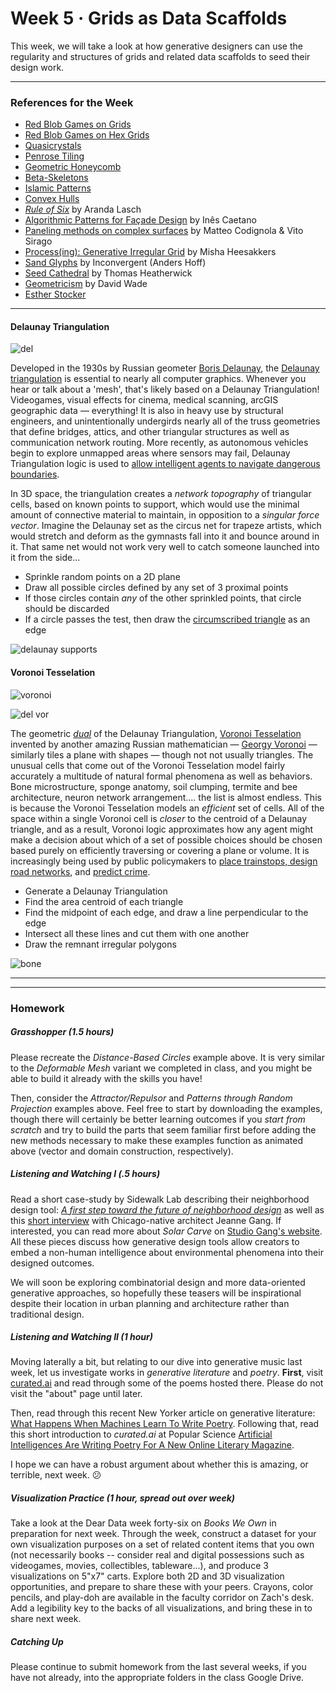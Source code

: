# Week 5 · Grids as Data Scaffolds

This week, we will take a look at how generative designers can use the regularity and structures of grids and related data scaffolds to seed their design work.

-----

### References for the Week

- [Red Blob Games on Grids](http://www-cs-students.stanford.edu/~amitp/game-programming/grids/)
- [Red Blob Games on Hex Grids](https://www.redblobgames.com/grids/hexagons/)
- [Quasicrystals](https://en.wikipedia.org/wiki/Quasicrystal)
- [Penrose Tiling](https://en.wikipedia.org/wiki/Penrose_tiling)
- [Geometric Honeycomb](https://en.wikipedia.org/wiki/Honeycomb_(geometry))
- [Beta-Skeletons](https://en.wikipedia.org/wiki/Beta_skeleton)
- [Islamic Patterns](https://patterninislamicart.com/drawings-diagrams-analyses)
- [Convex Hulls](https://en.wikipedia.org/wiki/Convex_hull)
- [*Rule of Six*](http://arandalasch.com/works/rules-of-six/) by Aranda Lasch
- [Algorithmic Patterns for Façade Design](apfd.pdf) by Inês Caetano
- [Paneling methods on complex surfaces](http://www.gasathj.com/tiki-read_article.php?articleId=31) by Matteo Codignola & Vito Sirago
- [Process(ing): Generative Irregular Grid](https://medium.com/@mishaheesakkers/process-ing-generative-irregular-grid-8f0d712dfaa4) by Misha Heesakkers
- [Sand Glyphs](https://inconvergent.net/generative/sand-glyphs/) by Inconvergent (Anders Hoff)
- [Seed Cathedral](http://www.heatherwick.com/project/uk-pavilion/) by Thomas Heatherwick
- [Geometricism](http://geometricism.com) by David Wade
- [Esther Stocker](https://www.sightunseen.com/2010/02/esther-stocker-artist/)

-----

#### Delaunay Triangulation

![del](https://i.pinimg.com/originals/76/c1/a2/76c1a2a0222ff50861797b6152db8aa2.jpg)

Developed in the 1930s by Russian geometer [Boris Delaunay](https://en.wikipedia.org/wiki/Boris_Delaunay), the [Delaunay triangulation](https://en.wikipedia.org/wiki/Delaunay_triangulation) is essential to nearly all computer graphics. Whenever you hear or talk about a 'mesh', that's likely based on a Delaunay Triangulation! Videogames, visual effects for cinema, medical scanning, arcGIS geographic data — everything! It is also in heavy use by structural engineers, and unintentionally undergirds nearly all of the truss geometries that define bridges, attics, and other triangular structures as well as communication network routing. More recently, as autonomous vehicles begin to explore unmapped areas where sensors may fail, Delaunay Triangulation logic is used to [allow intelligent agents to navigate dangerous boundaries](https://en.wikipedia.org/wiki/Constrained_Delaunay_triangulation). 

In 3D space, the triangulation creates a *network topography* of triangular cells, based on known points to support, which would use the minimal amount of connective material to maintain, in opposition to a *singular force vector*. Imagine the Delaunay set as the circus net for trapeze artists, which would stretch and deform as the gymnasts fall into it and bounce around in it. That same net would not work very well to catch someone launched into it from the side...

- Sprinkle random points on a 2D plane
- Draw all possible circles defined by any set of 3 proximal points
- If those circles contain *any* of the other sprinkled points, that circle should be discarded
- If a circle passes the test, then draw the [circumscribed triangle](https://en.wikipedia.org/wiki/Circumscribed_circle) as an edge

![delaunay supports](http://codingcity.org/wp-content/uploads/2015/07/renderingplaza2.jpg)


#### Voronoi Tesselation

![voronoi](http://datagenetics.com/blog/may12017/anim2.gif)

![del vor](http://meemoo.org/images/delaunay_voronoi_dual.gif)

The geometric [*dual*](https://en.wikipedia.org/wiki/Dual_polyhedron) of the Delaunay Triangulation, [Voronoi Tesselation](https://en.wikipedia.org/wiki/Voronoi_diagram) invented by another amazing Russian mathematician — [Georgy Voronoi](https://en.wikipedia.org/wiki/Georgy_Voronoy) — similarly tiles a plane with shapes — though not not usually triangles. The unusual cells that come out of the Voronoi Tesselation model fairly accurately a multitude of natural formal phenomena as well as behaviors. Bone microstructure, sponge anatomy, soil clumping, termite and bee architecture, neuron network arrangement.... the list is almost endless. This is because the Voronoi Tesselation models an *efficient* set of cells. All of the space within a single Voronoi cell is *closer* to the centroid of a Delaunay triangle, and as a result, Voronoi logic approximates how any agent might make a decision about which of a set of possible choices should be chosen based purely on efficiently traversing or covering a plane or volume. It is increasingly being used by public policymakers to [place trainstops, design road networks](http://datagenetics.com/blog/may12017/index.html), and [predict crime](https://www.tandfonline.com/doi/abs/10.1080/00330124.2017.1288578?scroll=top&needAccess=true&journalCode=rtpg20).

- Generate a Delaunay Triangulation
- Find the area centroid of each triangle
- Find the midpoint of each edge, and draw a line perpendicular to the edge
- Intersect all these lines and cut them with one another
- Draw the remnant irregular polygons

![bone](https://afinemesh.files.wordpress.com/2014/04/printed-voronoi.jpg)


-----


-----

### Homework

##### Grasshopper (1.5 hours)

Please recreate the *Distance-Based Circles* example above. It is very similar to the *Deformable Mesh* variant we completed in class, and you might be able to build it already with the skills you have! 

Then, consider the *Attractor/Repulsor* and *Patterns through Random Projection* examples above. Feel free to start by downloading the examples, though there will certainly be better learning outcomes if you *start from scratch* and try to build the parts that seem familiar first before adding the new methods necessary to make these examples function as animated above (vector and domain construction, respectively).


##### Listening and Watching I (.5 hours)

Read a short case-study by Sidewalk Lab describing their neighborhood design tool: [*A first step toward the future of neighborhood design*](https://www.sidewalklabs.com/blog/a-first-step-toward-the-future-of-neighborhood-design/) as well as this [short interview](https://www.youtube.com/watch?v=-SoqN4GBpTM) with Chicago-native architect Jeanne Gang. If interested, you can read more about *Solar Carve* on [Studio Gang's website](https://studiogang.com/project/40-tenth-ave). All these pieces discuss how generative design tools allow creators to embed a non-human intelligence about environmental phenomena into their designed outcomes.

We will soon be exploring combinatorial design and more data-oriented generative approaches, so hopefully these teasers will be inspirational despite their location in urban planning and architecture rather than traditional design.


##### Listening and Watching II (1 hour)

Moving laterally a bit, but relating to our dive into generative music last week, let us investigate works in *generative literature* and *poetry*. **First**, visit [curated.ai](http://curatedai.com) and read through some of the poems hosted there. Please do not visit the "about" page until later.

Then, read through this recent New Yorker article on generative literature: [What Happens When Machines Learn To Write Poetry](https://www.newyorker.com/culture/annals-of-inquiry/the-mechanical-muse). Following that, read this short introduction to *curated.ai* at Popular Science [Artificial Intelligences Are Writing Poetry For A New Online Literary Magazine](https://www.popsci.com/ai-poetry-literary-magazine/). 

I hope we can have a robust argument about whether this is amazing, or terrible, next week. :confused:


##### Visualization Practice (1 hour, spread out over week)

Take a look at the Dear Data week forty-six on *Books We Own* in preparation for next week. Through the week, construct a dataset for your own visualization purposes on a set of related content items that you own (not necessarily books -- consider real and digital possessions such as videogames, movies, collectibles, tableware...), and produce 3 visualizations on 5"x7" carts. Explore both 2D and 3D visualization opportunities, and prepare to share these with your peers. Crayons, color pencils, and play-doh are available in the faculty corridor on Zach's desk. Add a legibility key to the backs of all visualizations, and bring these in to share next week.


##### Catching Up

Please continue to submit homework from the last several weeks, if you have not already, into the appropriate folders in the class Google Drive.